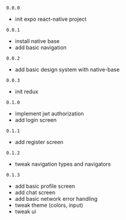 `0.0.0`

- init expo react-native project

`0.0.1`

- install native base
- add basic navigation

`0.0.2`

- add basic design system with native-base

`0.0.3`

- init redux

`0.1.0`

- implement jwt authorization
- add login screen

`0.1.1`

- add register screen

`0.1.2`

- tweak navigation types and navigators

`0.1.3`

- add basic profile screen
- add chat screen
- add basic network error handling
- tweak theme (colors, input)
- tweak ui
